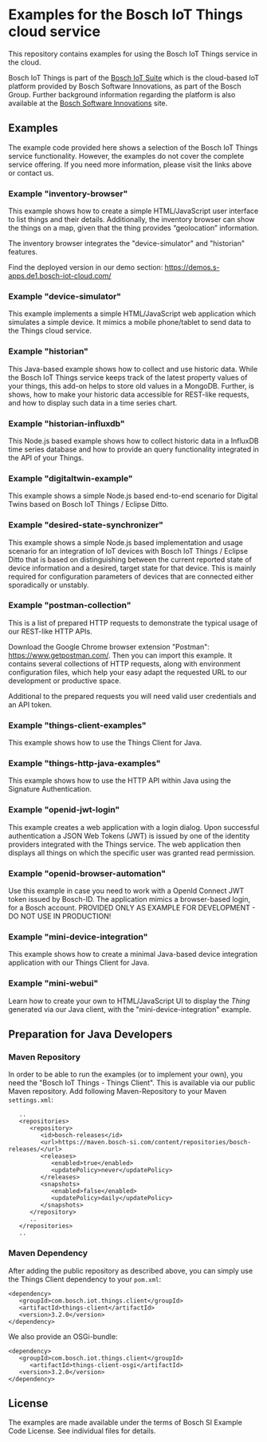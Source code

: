 # Examples for the Bosch IoT Things cloud service

This repository contains examples for using the Bosch IoT Things service in the cloud.

Bosch IoT Things is part of the [Bosch IoT Suite](https://www.bosch-iot-suite.com) which is the cloud-based IoT platform provided by Bosch Software Innovations, as part of the Bosch Group.
Further background information regarding the platform is also available at the [Bosch Software Innovations](https://www.bosch-si.com/iot-platform/bosch-iot-suite/homepage-bosch-iot-suite.html) site.

## Examples

The example code provided here shows a selection of the Bosch IoT Things service functionality. However, the examples do not cover the complete service offering. If you need more information, please visit the links above or contact us.

### Example "inventory-browser"

This example shows how to create a simple HTML/JavaScript user interface to list things and their details. Additionally, the inventory browser can show the things on a map, given that the thing provides “geolocation” information.

The inventory browser integrates the "device-simulator" and "historian" features.

Find the deployed version in our demo section: https://demos.s-apps.de1.bosch-iot-cloud.com/

### Example "device-simulator"

This example implements a simple HTML/JavaScript web application which simulates a simple device. It mimics a mobile phone/tablet to send data to the Things cloud service.

### Example "historian"

This Java-based example shows how to collect and use historic data. While the Bosch IoT Things service keeps track of the latest property values of your things, this add-on helps to store old values in a MongoDB.
Further, is shows, how to make your historic data accessible for REST-like requests, and how to display such data in a time series chart.

### Example "historian-influxdb"

This Node.js based example shows how to collect historic data in a InfluxDB time series database and how to provide an query functionality integrated in the API of your Things.

### Example "digitaltwin-example"

This example shows a simple Node.js based end-to-end scenario for Digital Twins based on Bosch IoT Things / Eclipse Ditto.

### Example "desired-state-synchronizer"

This example shows a simple Node.js based implementation and usage scenario for an integration of IoT devices with Bosch IoT Things / Eclipse Ditto that is based on distinguishing between the current reported state of device information and a desired, target state for that device. This is mainly required for configuration parameters of devices that are connected either sporadically or unstably.

### Example "postman-collection"

This is a list of prepared HTTP requests to demonstrate the typical usage of our REST-like HTTP APIs.

Download the Google Chrome browser extension "Postman": <https://www.getpostman.com/>.
Then you can import this example. It contains several collections of HTTP requests, along with environment configuration files, which help your easy adapt the requested URL to our development or productive space.

Additional to the prepared requests you will need valid user credentials and an API token.

### Example "things-client-examples"

This example shows how to use the Things Client for Java.

### Example "things-http-java-examples"

This example shows how to use the HTTP API within Java using the Signature Authentication.

### Example "openid-jwt-login"

This example creates a web application with a login dialog. Upon successful authentication a JSON Web Tokens (JWT) is issued by one of the identity providers integrated with the Things service. The web application then displays all things on which the specific user was granted read permission.

### Example "openid-browser-automation"

Use this example in case you need to work with a OpenId Connect JWT token issued by Bosch-ID. The application mimics a browser-based login, for a Bosch account. PROVIDED ONLY AS EXAMPLE FOR DEVELOPMENT - DO NOT USE IN PRODUCTION!

### Example "mini-device-integration"

This example shows how to create a minimal Java-based device integration application with our Things Client for Java.

### Example "mini-webui"

Learn how to create your own to HTML/JavaScript UI to display the _Thing_ generated via our Java client, with the "mini-device-integration" example.

## Preparation for Java Developers

### Maven Repository

In order to be able to run the examples (or to implement your own), you need the "Bosch IoT Things - Things Client".
This is available via our public Maven repository. Add following Maven-Repository to your Maven `settings.xml`:

```
   ..
   <repositories>
      <repository>
         <id>bosch-releases</id>
         <url>https://maven.bosch-si.com/content/repositories/bosch-releases/</url>
         <releases>
            <enabled>true</enabled>
            <updatePolicy>never</updatePolicy>
         </releases>
         <snapshots>
            <enabled>false</enabled>
            <updatePolicy>daily</updatePolicy>
         </snapshots>
      </repository>
      ..
   </repositories>
   ..
```

### Maven Dependency

After adding the public repository as described above, you can simply use the Things Client dependency to your `pom.xml`:

```
<dependency>
   <groupId>com.bosch.iot.things.client</groupId>
   <artifactId>things-client</artifactId>
   <version>3.2.0</version>
</dependency>
```

We also provide an OSGi-bundle:

```
<dependency>
   <groupId>com.bosch.iot.things.client</groupId>
      <artifactId>things-client-osgi</artifactId>
   <version>3.2.0</version>
</dependency>
```
## License

The examples are made available under the terms of Bosch SI Example Code License. See individual files for details.

